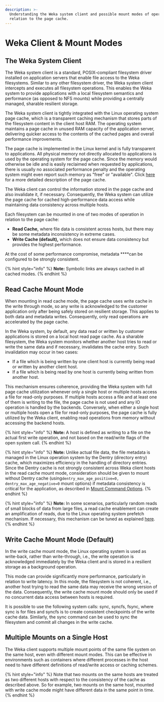 ```yaml
---
description: >-
  Understanding the Weka system client and possible mount modes of operation in
  relation to the page cache.
---
```


# Weka Client & Mount Modes

## The Weka System Client

The Weka system client is a standard, POSIX-compliant filesystem driver installed on application servers that enable file access to the Weka filesystems. Similar to any other filesystem driver, the Weka system client intercepts and executes all filesystem operations. This enables the Weka system to provide applications with a local filesystem semantics and performance \(as opposed to NFS mounts\) while providing a centrally managed, sharable resilient storage.

The Weka system client is tightly integrated with the Linux operating system page cache, which is a transparent caching mechanism that stores parts of the filesystem content in the client host RAM. The operating system maintains a page cache in unused RAM capacity of the application server, delivering quicker access to the contents of the cached pages and overall performance improvements.

The page cache is implemented in the Linux kernel and is fully transparent to applications. All physical memory not directly allocated to applications is used by the operating system for the page cache. Since the memory would otherwise be idle and is easily reclaimed when requested by applications, there is usually no associated performance penalty and the operating system might even report such memory as "free" or "available". Click [here](https://manybutfinite.com/post/page-cache-the-affair-between-memory-and-files/) for a more detailed description of the page cache.

The Weka client can control the information stored in the page cache and also invalidate it, if necessary. Consequently, the Weka system can utilize the page cache for cached high-performance data access while maintaining data consistency across multiple hosts.

Each filesystem can be mounted in one of two modes of operation in relation to the page cache:

* **Read Cache,** where file data is consistent across hosts, but there may be some metadata inconsistency in extreme cases.
* **Write Cache \(default\),** which does not ensure data consistency but provides the highest performance.  

At the cost of some performance compromise, metadata ****can be configured to be strongly consistent.

{% hint style="info" %}
**Note:** Symbolic links are always cached in all cached modes.
{% endhint %}

## Read Cache Mount Mode

When mounting in read cache mode, the page cache uses write cache in the write through mode, so any write is acknowledged to the customer application only after being safely stored on resilient storage. This applies to both data and metadata writes. Consequently, only read operations are accelerated by the page cache.

In the Weka system, by default, any data read or written by customer applications is stored on a local host read page cache. As a sharable filesystem, the Weka system monitors whether another host tries to read or write the same data and if necessary, invalidates the cache entry. Such invalidation may occur in two cases:

* If a file which is being written by one client host is currently being read or written by another client host.
* If a file which is being read by one host is currently being written from another host.

This mechanism ensures coherence, providing the Weka system with full page cache utilization whenever only a single host or multiple hosts access a file for read-only purposes. If multiple hosts access a file and at least one of them is writing to the file, the page cache is not used and any IO operation is handled by the backends. Conversely, when either a single host or multiple hosts open a file for read-only purposes, the page cache is fully utilized by the Weka client, enabling read operations from memory without accessing the backend hosts.

{% hint style="info" %}
**Note:** A host is defined as writing to a file on the actual first write operation, and not based on the read/write flags of the open system call.
{% endhint %}

{% hint style="info" %}
**Note:** Unlike actual file data, the file metadata is managed in the Linux operation system by the Dentry \(directory entry\) cache, which maximizes efficiency in the handling of directory entries. Since the Dentry cache is not strongly consistent across Weka client hosts in the read cache mount mode, consideration should be given to mount without Dentry cache \(using`dentry_max_age_positive=0, dentry_max_age_negative=0` mount options\) if metadata consistency is critical for the application, as described in [Mount Command Options](../fs/mounting-filesystems.md#mount-command-options). 
{% endhint %}

{% hint style="info" %}
**Note:** In some scenarios, particularly random reads of small blocks of data from large files, a read cache enablement can create an amplification of reads, due to the Linux operating system prefetch mechanism. If necessary, this mechanism can be tuned as explained [here](https://www.kernel.org/doc/Documentation/ABI/testing/sysfs-class-bdi).
{% endhint %}

## Write Cache Mount Mode \(Default\)

In the write cache mount mode, the Linux operating system is used as write-back, rather than write-through, i.e., the write operation is acknowledged immediately by the Weka client and is stored in a resilient storage as a background operation.

This mode can provide significantly more performance, particularly in relation to write latency. In this mode, the filesystem is not coherent, i.e., another host trying to read the same data may receive the wrong version of the data. Consequently, the write cache mount mode should only be used if no concurrent data access between hosts is required.

It is possible to use the following system calls: sync, syncfs, fsync, where sync is for files and syncfs is to create consistent checkpoints of the write cache data. Similarly, the sync command can be used to sync the filesystem and commit all changes in the write cache.

## Multiple Mounts on a Single Host

The Weka client supports multiple mount points of the same file system on the same host, even with different mount modes. This can be effective in environments such as containers where different processes in the host need to have different definitions of read/write access or caching schemes.

{% hint style="info" %}
Note that two mounts on the same hosts are treated as two different hosts with respect to the consistency of the cache as described above. So for example, two mounts on the same host, mounted with write cache mode might have different data in the same point in time.
{% endhint %}

